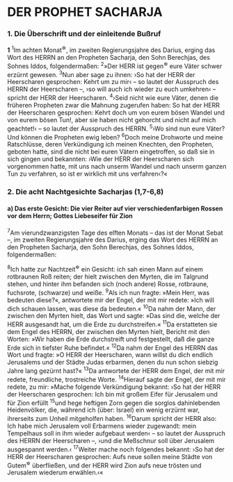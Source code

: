 # DER PROPHET SACHARJA

### 1. Die Überschrift und der einleitende Bußruf

__1__
<sup>1</sup>Im achten Monat<sup title="oder: Am achten Neumond">&#x2732;</sup>, im zweiten Regierungsjahre des Darius, erging das Wort des HERRN an den Propheten Sacharja, den Sohn Berechjas, des Sohnes Iddos, folgendermaßen:
<sup>2</sup>»Der HERR ist gegen<sup title="oder: über">&#x2732;</sup> eure Väter schwer erzürnt gewesen.
<sup>3</sup>Nun aber sage zu ihnen: ›So hat der HERR der Heerscharen gesprochen: Kehrt um zu mir‹ – so lautet der Ausspruch des HERRN der Heerscharen –, ›so will auch ich wieder zu euch umkehren‹ – spricht der HERR der Heerscharen.
<sup>4</sup>›Seid nicht wie eure Väter, denen die früheren Propheten zwar die Mahnung zugerufen haben: So hat der HERR der Heerscharen gesprochen: Kehrt doch um von eurem bösen Wandel und von eurem bösen Tun!, aber sie haben nicht gehorcht und nicht auf mich geachtet!‹ – so lautet der Ausspruch des HERRN.
<sup>5</sup>›Wo sind nun eure Väter? Und können die Propheten ewig leben?
<sup>6</sup>Doch meine Drohworte und meine Ratschlüsse, deren Verkündigung ich meinen Knechten, den Propheten, geboten hatte, sind die nicht bei euren Vätern eingetroffen, so daß sie in sich gingen und bekannten: ›Wie der HERR der Heerscharen sich vorgenommen hatte, mit uns nach unserm Wandel und nach unserm ganzen Tun zu verfahren, so ist er wirklich mit uns verfahren‹?«

### 2. Die acht Nachtgesichte Sacharjas (1,7-6,8)

#### a) Das erste Gesicht: Die vier Reiter auf vier verschiedenfarbigen Rossen vor dem Herrn; Gottes Liebeseifer für Zion

<sup>7</sup>Am vierundzwanzigsten Tage des elften Monats – das ist der Monat Sebat –, im zweiten Regierungsjahre des Darius, erging das Wort des HERRN an den Propheten Sacharja, den Sohn Berechjas, des Sohnes Iddos, folgendermaßen:

<sup>8</sup>Ich hatte zur Nachtzeit<sup title="= in dieser Nacht">&#x2732;</sup> ein Gesicht: ich sah einen Mann auf einem rotbraunen Roß reiten; der hielt zwischen den Myrten, die im Talgrund stehen, und hinter ihm befanden sich (noch andere) Rosse, rotbraune, fuchsrote, (schwarze) und weiße.
<sup>9</sup>Als ich nun fragte: »Mein Herr, was bedeuten diese?«, antwortete mir der Engel, der mit mir redete: »Ich will dich schauen lassen, was diese da bedeuten.«
<sup>10</sup>Da nahm der Mann, der zwischen den Myrten hielt, das Wort und sagte: »Das sind die, welche der HERR ausgesandt hat, um die Erde zu durchstreifen.«
<sup>11</sup>Da erstatteten sie dem Engel des HERRN, der zwischen den Myrten hielt, Bericht mit den Worten: »Wir haben die Erde durchstreift und festgestellt, daß die ganze Erde sich in tiefster Ruhe befindet.«
<sup>12</sup>Da nahm der Engel des HERRN das Wort und fragte: »O HERR der Heerscharen, wann willst du dich endlich Jerusalems und der Städte Judas erbarmen, denen du nun schon siebzig Jahre lang gezürnt hast?«
<sup>13</sup>Da antwortete der HERR dem Engel, der mit mir redete, freundliche, trostreiche Worte.
<sup>14</sup>Hierauf sagte der Engel, der mit mir redete, zu mir: »Mache folgende Verkündigung bekannt: ›So hat der HERR der Heerscharen gesprochen: Ich bin mit großem Eifer für Jerusalem und für Zion erfüllt
<sup>15</sup>und hege heftigen Zorn gegen die sorglos dahinlebenden Heidenvölker, die, während ich (über: Israel) ein wenig erzürnt war, ihrerseits zum Unheil mitgeholfen haben.
<sup>16</sup>Darum spricht der HERR also: Ich habe mich Jerusalem voll Erbarmens wieder zugewandt: mein Tempelhaus soll in ihm wieder aufgebaut werden‹ – so lautet der Ausspruch des HERRN der Heerscharen –, ›und die Meßschnur soll über Jerusalem ausgespannt werden.‹
<sup>17</sup>Weiter mache noch folgendes bekannt: ›So hat der HERR der Heerscharen gesprochen: Aufs neue sollen meine Städte von Gutem<sup title="oder: Glück">&#x2732;</sup> überfließen, und der HERR wird Zion aufs neue trösten und Jerusalem wiederum erwählen.‹«